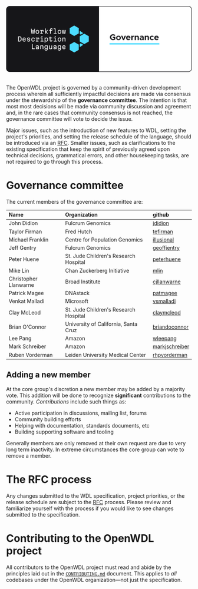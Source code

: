 <div style="align: center">
  <img src="./.github/assets/readme-header.png">
</div>

<br />

The OpenWDL project is governed by a community-driven development process wherein all sufficiently impactful decisions are made via consensus under the stewardship of the **governance committee**.
The intention is that most most decisions will be made via community discussion and agreement and, in the rare cases that community consensus is not reached, the governance committee will vote to decide the issue.

Major issues, such as the introduction of new features to WDL, setting the project's priorities, and setting the release schedule of the language, should be introduced via an [RFC](./RFC.md).
Smaller issues, such as clarifications to the existing specification that keep the spirit of previously agreed upon technical decisions, grammatical errors, and other housekeeping tasks, are not required to go through this process.

# Governance committee

The current members of the governance committee are:

| Name                  | Organization                          | github                                              |
| :-------------------- | :------------------------------------ | :-------------------------------------------------- |
| John Didion           | Fulcrum Genomics                      | [jdidion](https://github.com/jdidion)               |
| Taylor Firman         | Fred Hutch                            | [tefirman](https://github.com/tefirman)             |
| Michael Franklin      | Centre for Population Genomics        | [illusional](https://github.com/illusional)         |
| Jeff Gentry           | Fulcrum Genomics                      | [geoffjentry](https://github.com/geoffjentry)       |
| Peter Huene           | St. Jude Children's Research Hospital | [peterhuene](https://github.com/peterhuene)         |
| Mike Lin              | Chan Zuckerberg Initiative            | [mlin](https://github.com/mlin)                     |
| Christopher Llanwarne | Broad Institute                       | [cjllanwarne](https://github.com/cjllanwarne)       |
| Patrick Magee         | DNAstack                              | [patmagee](https://github.com/patmagee)             |
| Venkat Malladi        | Microsoft                             | [vsmalladi](https://github.com/vsmalladi)           |
| Clay McLeod           | St. Jude Children's Research Hospital | [claymcleod](https://github.com/claymcleod)         |
| Brian O'Connor        | University of California, Santa Cruz  | [briandoconnor](https://github.com/briandoconnor)   |
| Lee Pang              | Amazon                                | [wleepang](https://github.com/wleepang)             |
| Mark Schreiber        | Amazon                                | [markjschreiber](https://github.com/markjschreiber) |
| Ruben Vorderman       | Leiden University Medical Center      | [rhpvorderman](https://github.com/rhpvorderman)     |

## Adding a new member

At the core group's discretion a new member may be added by a majority vote. This addition will be done to recognize **significant** contributions to the community. *Contributions* include such things as:

 - Active participation in discussions, mailing list, forums
 - Community building efforts
 - Helping with documentation, standards documents, etc
 - Building supporting software and tooling

Generally members are only removed at their own request are due to very long term inactivity. In extreme circumstances the core group can vote to remove a member.

# The RFC process

Any changes submitted to the WDL specification, project priorities, or the release schedule are subject to the [RFC](RFC.md) process. Please review and familiarize yourself with the process if you would like to see changes submitted to the specification.

# Contributing to the OpenWDL project

All contributors to the OpenWDL project must read and abide by the principles laid out in the [`CONTRIBUTING.md`](./CONTRIBUTING.md) document. This applies to _all_ codebases under the OpenWDL organization—not just the specification.
